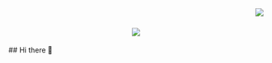 <!--Visitor Badge-->
<img align="right" src="https://visitor-badge.laobi.icu/badge?page_id=AronLimos.AronLimos" />

<h1 align="center">
    <img src="https://readme-typing-svg.herokuapp.com/?          font=CourierPrime&size=35&center=true&vCenter=true&width=500&height=70&duration=4000&lines=Hi+There!+👋;+I'm+Pedro+Muniz!;" />

</h1>
## Hi there 👋

<!--
**AronLimos/AronLimos** is a ✨ _special_ ✨ repository because its `README.md` (this file) appears on your GitHub profile.

Here are some ideas to get you started:

- 🔭 I’m currently working on ...
- 🌱 I’m currently learning ...
- 👯 I’m looking to collaborate on ...
- 🤔 I’m looking for help with ...
- 💬 Ask me about ...
- 📫 How to reach me: ...
- 😄 Pronouns: ...
- ⚡ Fun fact: ...
-->

